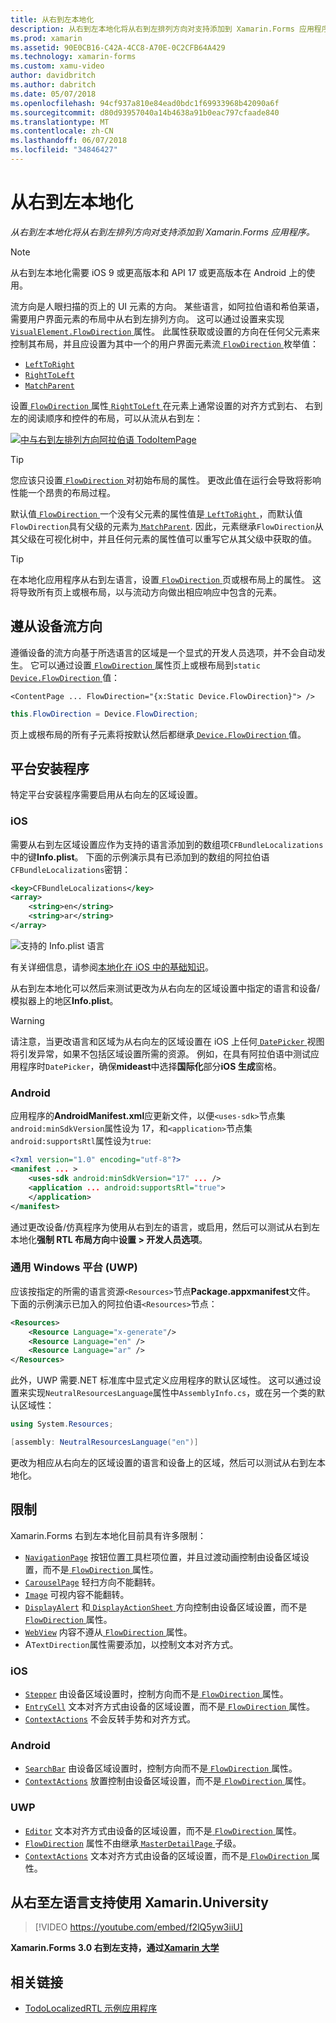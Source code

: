 ```yaml
---
title: 从右到左本地化
description: 从右到左本地化将从右到左排列方向对支持添加到 Xamarin.Forms 应用程序。
ms.prod: xamarin
ms.assetid: 90E0CB16-C42A-4CC8-A70E-0C2CFB64A429
ms.technology: xamarin-forms
ms.custom: xamu-video
author: davidbritch
ms.author: dabritch
ms.date: 05/07/2018
ms.openlocfilehash: 94cf937a810e84ead0bdc1f69933968b42090a6f
ms.sourcegitcommit: d80d93957040a14b4638a91b0eac797cfaade840
ms.translationtype: MT
ms.contentlocale: zh-CN
ms.lasthandoff: 06/07/2018
ms.locfileid: "34846427"
---
```

# <a name="right-to-left-localization"></a>从右到左本地化

_从右到左本地化将从右到左排列方向对支持添加到 Xamarin.Forms 应用程序。_

> [!NOTE]
> 从右到左本地化需要 iOS 9 或更高版本和 API 17 或更高版本在 Android 上的使用。

流方向是人眼扫描的页上的 UI 元素的方向。 某些语言，如阿拉伯语和希伯莱语，需要用户界面元素的布局中从右到左排列方向。 这可以通过设置来实现[ `VisualElement.FlowDirection` ](xref:Xamarin.Forms.VisualElement.FlowDirection)属性。 此属性获取或设置的方向在任何父元素来控制其布局，并且应设置为其中一个的用户界面元素流[ `FlowDirection` ](xref:Xamarin.Forms.FlowDirection)枚举值：

- [`LeftToRight`](xref:Xamarin.Forms.FlowDirection.LeftToRight)
- [`RightToLeft`](xref:Xamarin.Forms.FlowDirection.RightToLeft)
- [`MatchParent`](xref:Xamarin.Forms.FlowDirection.MatchParent)

设置[ `FlowDirection` ](xref:Xamarin.Forms.VisualElement.FlowDirection)属性[ `RightToLeft` ](xref:Xamarin.Forms.FlowDirection.RightToLeft)在元素上通常设置的对齐方式到右、 右到左的阅读顺序和控件的布局，可以从流从右到左：

[![中与右到左排列方向阿拉伯语 TodoItemPage](rtl-images/TodoItemPage-Arabic.png "中使用从右到左排列方向阿拉伯语 TodoItemPage")](rtl-images/TodoItemPage-Arabic-Large.png#lightbox "TodoItemPage 以阿拉伯数字表示与右到左排列方向")

> [!TIP]
> 您应该只设置[ `FlowDirection` ](xref:Xamarin.Forms.VisualElement.FlowDirection)对初始布局的属性。 更改此值在运行会导致将影响性能一个昂贵的布局过程。

默认值[ `FlowDirection` ](xref:Xamarin.Forms.VisualElement.FlowDirection)一个没有父元素的属性值是[ `LeftToRight` ](xref:Xamarin.Forms.FlowDirection.LeftToRight)，而默认值`FlowDirection`具有父级的元素为[ `MatchParent`](xref:Xamarin.Forms.FlowDirection.MatchParent). 因此，元素继承`FlowDirection`从其父级在可视化树中，并且任何元素的属性值可以重写它从其父级中获取的值。

> [!TIP]
> 在本地化应用程序从右到左语言，设置[ `FlowDirection` ](xref:Xamarin.Forms.VisualElement.FlowDirection)页或根布局上的属性。 这将导致所有页上或根布局，以与流动方向做出相应响应中包含的元素。

## <a name="respecting-device-flow-direction"></a>遵从设备流方向

遵循设备的流方向基于所选语言的区域是一个显式的开发人员选项，并不会自动发生。 它可以通过设置[ `FlowDirection` ](xref:Xamarin.Forms.VisualElement.FlowDirection)属性页上或根布局到`static` [ `Device.FlowDirection` ](xref:Xamarin.Forms.Device.FlowDirection)值：

```xaml
<ContentPage ... FlowDirection="{x:Static Device.FlowDirection}"> />
```

```csharp
this.FlowDirection = Device.FlowDirection;
```

页上或根布局的所有子元素将按默认然后都继承[ `Device.FlowDirection` ](xref:Xamarin.Forms.Device.FlowDirection)值。

## <a name="platform-setup"></a>平台安装程序

特定平台安装程序需要启用从右向左的区域设置。

### <a name="ios"></a>iOS

需要从右到左区域设置应作为支持的语言添加到的数组项`CFBundleLocalizations`中的键**Info.plist**。 下面的示例演示具有已添加到的数组的阿拉伯语`CFBundleLocalizations`密钥：

```xml
<key>CFBundleLocalizations</key>
<array>
    <string>en</string>
    <string>ar</string>
</array>
```

![支持的 Info.plist 语言](rtl-images/ios-locales.png "Info.plist 支持的语言")

有关详细信息，请参阅[本地化在 iOS 中的基础知识](https://docs.microsoft.com/en-gb/xamarin/ios/app-fundamentals/localization/#localization-basics-in-ios)。

从右到左本地化可以然后来测试更改为从右向左的区域设置中指定的语言和设备/模拟器上的地区**Info.plist**。

> [!WARNING]
> 请注意，当更改语言和区域为从右向左的区域设置在 iOS 上任何[ `DatePicker` ](xref:Xamarin.Forms.DatePicker)视图将引发异常，如果不包括区域设置所需的资源。 例如，在具有阿拉伯语中测试应用程序时`DatePicker`，确保**mideast**中选择**国际化**部分**iOS 生成**窗格。

### <a name="android"></a>Android

应用程序的**AndroidManifest.xml**应更新文件，以便`<uses-sdk>`节点集`android:minSdkVersion`属性设为 17，和`<application>`节点集`android:supportsRtl`属性设为`true`:

```xml
<?xml version="1.0" encoding="utf-8"?>
<manifest ... >
    <uses-sdk android:minSdkVersion="17" ... />
    <application ... android:supportsRtl="true">
    </application>
</manifest>
```

通过更改设备/仿真程序为使用从右到左的语言，或启用，然后可以测试从右到左本地化**强制 RTL 布局方向**中**设置 > 开发人员选项**。

### <a name="universal-windows-platform-uwp"></a>通用 Windows 平台 (UWP)

应该按指定的所需的语言资源`<Resources>`节点**Package.appxmanifest**文件。 下面的示例演示已加入的阿拉伯语`<Resources>`节点：

```xml
<Resources>
    <Resource Language="x-generate"/>
    <Resource Language="en" />
    <Resource Language="ar" />
</Resources>
```

此外，UWP 需要.NET 标准库中显式定义应用程序的默认区域性。 这可以通过设置来实现`NeutralResourcesLanguage`属性中`AssemblyInfo.cs`，或在另一个类的默认区域性：

```csharp
using System.Resources;

[assembly: NeutralResourcesLanguage("en")]
```

更改为相应从右向左的区域设置的语言和设备上的区域，然后可以测试从右到左本地化。

## <a name="limitations"></a>限制

Xamarin.Forms 右到左本地化目前具有许多限制：

- [`NavigationPage`](xref:Xamarin.Forms.NavigationPage) 按钮位置工具栏项位置，并且过渡动画控制由设备区域设置，而不是[ `FlowDirection` ](xref:Xamarin.Forms.VisualElement.FlowDirection)属性。
- [`CarouselPage`](xref:Xamarin.Forms.CarouselPage) 轻扫方向不能翻转。
- [`Image`](xref:Xamarin.Forms.Image) 可视内容不能翻转。
- [`DisplayAlert`](https://developer.xamarin.com/api/member/Xamarin.Forms.Page.DisplayAlert/p/System.String/System.String/System.String/) 和[ `DisplayActionSheet` ](https://developer.xamarin.com/api/member/Xamarin.Forms.Page.DisplayActionSheet/p/System.String/System.String/System.String/System.String[]/)方向控制由设备区域设置，而不是[ `FlowDirection` ](xref:Xamarin.Forms.VisualElement.FlowDirection)属性。
- [`WebView`](xref:Xamarin.Forms.WebView) 内容不遵从[ `FlowDirection` ](xref:Xamarin.Forms.VisualElement.FlowDirection)属性。
- A`TextDirection`属性需要添加，以控制文本对齐方式。

### <a name="ios"></a>iOS

- [`Stepper`](xref:Xamarin.Forms.Stepper) 由设备区域设置时，控制方向而不是[ `FlowDirection` ](xref:Xamarin.Forms.VisualElement.FlowDirection)属性。
- [`EntryCell`](xref:Xamarin.Forms.EntryCell) 文本对齐方式由设备的区域设置，而不是[ `FlowDirection` ](xref:Xamarin.Forms.VisualElement.FlowDirection)属性。
- [`ContextActions`](xref:Xamarin.Forms.Cell.ContextActions) 不会反转手势和对齐方式。

### <a name="android"></a>Android

- [`SearchBar`](xref:Xamarin.Forms.SearchBar) 由设备区域设置时，控制方向而不是[ `FlowDirection` ](xref:Xamarin.Forms.VisualElement.FlowDirection)属性。
- [`ContextActions`](xref:Xamarin.Forms.Cell.ContextActions) 放置控制由设备区域设置，而不是[ `FlowDirection` ](xref:Xamarin.Forms.VisualElement.FlowDirection)属性。

### <a name="uwp"></a>UWP

- [`Editor`](xref:Xamarin.Forms.Editor) 文本对齐方式由设备的区域设置，而不是[ `FlowDirection` ](xref:Xamarin.Forms.VisualElement.FlowDirection)属性。
- [`FlowDirection`](xref:Xamarin.Forms.VisualElement.FlowDirection) 属性不由继承[ `MasterDetailPage` ](xref:Xamarin.Forms.MasterDetailPage)子级。
- [`ContextActions`](xref:Xamarin.Forms.Cell.ContextActions) 文本对齐方式由设备的区域设置，而不是[ `FlowDirection` ](xref:Xamarin.Forms.VisualElement.FlowDirection)属性。

## <a name="right-to-left-language-support-with-xamarinuniversity"></a>从右至左语言支持使用 Xamarin.University

> [!VIDEO https://youtube.com/embed/f2lQ5yw3iiU]

**Xamarin.Forms 3.0 右到左支持，通过[Xamarin 大学](https://university.xamarin.com/)**

## <a name="related-links"></a>相关链接

- [TodoLocalizedRTL 示例应用程序](https://developer.xamarin.com/samples/xamarin-forms/TodoLocalizedRTL/)
